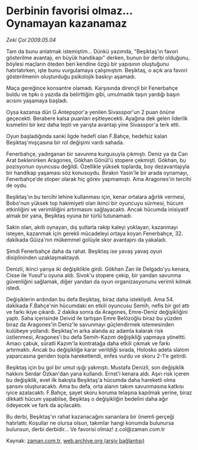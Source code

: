 # Derbinin favorisi olmaz... Oynamayan kazanamaz

*Zeki Çol 2009.05.04*

<tr><td class="metin" colspan="2" style="padding-top: 20px; padding-left: 5px; padding-right: 10px;">Tam da bunu anlatmak istemiştim... Dünkü yazımda, "Beşiktaş'ın favori gösterilme avantajı, en büyük handikapı" derken, bunun bir derbi olduğunu, böylesi maçların öteden beri kendine özgü bir yapısının oluştuğunu hatırlatırken, işte bunu vurgulamaya çalışmıştım. Beşiktaş, o açık ara favori gösterilmenin oluşturduğu psikolojik baskıyı aşamadı.</td></tr><tr><td class="metin" colspan="2" style="padding-top: 20px; padding-left: 5px; padding-right: 10px;"><p> Maça gereğince konsantre olamadı. Karşısında dirençli bir Fenerbahçe buldu ve tıpkı o yazıda da belirttiğim gibi, umulmadık taşın yardığı başın acısını yaşamaya başladı.
<p>Oysa kazansa dün G.Antepspor'a yenilen Sivasspor'un 2 puan önüne geçecekti. Berabere kalsa puanları eşitleyecekti. Ayağına dek gelen liderlik kısmetini bir kez daha tepti ve yarışta avantajı yine Sivasspor'a terk etti.
<p>Oyun başladığında sanki ligde hedefi olan F.Bahçe, hedefsiz kalan Beşiktaş'mışçasına bir rol değişimi vardı sahada.
<p>Fenerbahçe, yadırganan bir savunma kurgusuyla çıkmıştı. Deniz ya da Can Arat beklenirken Aragones, Gökhan Gönül'ü stopere çekmişti. Gökhan, bu pozisyonun oyuncusu değildi. Özellikle yüksek toplarda, boy dezavantajıyla bir handikap yaşaması söz konusuydu. Bırakın Yasin'le bir arada oynamayı, Fenerbahçe'de stoper olarak hiç görev yapmamıştı. Ama Aragones'in tercihi de oydu.
<p>Beşiktaş'ın bu tercihi lehine kullanması için, kenar ortalara ağırlık vermesi, Bobo'nun yüksek top hakimiyeti olan ikinci bir oyuncuyu sürmesi, hücum etkinliğini ve verimliliğini artırmasını sağlayacaktı. Ancak hücumda inisiyatif almak bir yana, Beşiktaş oyuna bir türlü tutunamadı.
<p>Sakin olan, akıllı oynayan, dış şutlarla rakip kaleyi yoklayan, kazanmayı isteyen, kazanmak için gerekli mücadeleyi ortaya koyan Fenerbahçe, 32. dakikada Güiza'nın mükemmel golüyle skor avantajını da yakaladı.
<p>Şimdi Fenerbahçe daha da rahat. Beşiktaş ise yavaş yavaş oyun disiplininden uzaklaşmaktaydı.
<p>Denizli, ikinci yarıya iki değişiklikle girdi. Gökhan Zan ile Delgado'yu kenara, Cisse ile Yusuf'u oyuna aldı. Sivok'u stopere çekip, bir yandan savunma güvenliğini sağlamak, diğer yandan da oyun organizasyonunu verimli kılmak istedi.
<p>Değişiklerin ardından bu defa Beşiktaş, biraz daha istekliydi. Ama 54. dakikada F.Bahçe'nin hücumdaki en etkili oyuncusu Semih, nefis bir gol attı ve farkı ikiye çıkardı. 2 dakika sonra da Aragones, Emre-Deniz değişikliğini yaptı. Saha içerisinde Deivid ile tartışan Emre Belözoğlu biraz bu yüzden biraz da Aragones'in Deniz'le savunmayı güçlendirmek istemesinden kulübeye yollandı. Beşiktaş'ın arka alanda az adamla kalarak risk üstlenmesi, Aragones'i bu defa Semih-Kazım değişikliği yapmaya yöneltti. Amacı çabuk, süratli Kazım'la kontratağa daha etkili çıkmak ve farkı artırmaktı. Ancak bu değişikliğe karar verildiği sırada, Holosko adeta slalom yaparcasına geriden topla hareketlendi, enfes vurdu ve skoru 2-1'e getirdi.
<p>Beşiktaş için bu gol bir umut ışığı yakmıştı. Mustafa Denizli, son değişiklik hakkını Serdar Özkan'dan yana kullandı. Ernst'i kenara aldı. Aşırı risk içeren bu değişiklik, evet ilk bakışta Beşiktaş'a hücumda daha hareketli olma şansını oluşturacaktı. Ama bu defa, orta alanın takım savunmasına katkısı iyice azalacaktı. F.Bahçe, şayet skoru koruma telaşına kapılmak yerine, biraz dikkatli hücum yapabilse, Beşiktaş o değişikliğin bedelini daha ağır ödeyecek ve fark da açılacaktı.
<p>Bu derbi, Beşiktaş'ın rahat kazanacağını sananlara bir önemli gerçeği hatırlattı: Koşullar ne olursa olsun, takımlar hangi konumda bulunursa bulunsun, derbi derbidir... Ve favorisi olmaz! z.col@zaman.com.tr<br/></p></p></p></p></p></p></p></p></p></p></p></td></tr>

Kaynak: [zaman.com.tr](http://zaman.com.tr/yazar.do?yazino=844628), [web.archive.org (arşiv bağlantısı)](http://web.archive.org/web/20090516010403/http://www.zaman.com.tr:80/yazar.do?yazino=844628)
